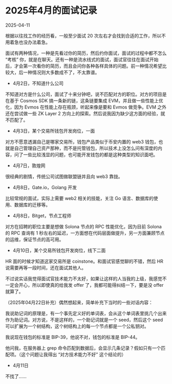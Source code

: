 # 2025年4月的面试记录

2025-04-11


根据以往找工作的经历看，一般至少面试 20 次左右才会找到合适的工作，所以不用着急也没办法着急。

面试有两种情况，一种是先看过你的简历，然后约你面试，面试的过程中都不怎么 “考核” 你，就是在聊天。还有一种是流水线式的面试，面试官往往在面试开始后，才会第一次看你的简历，而且会问你各种各样具体的问题。前一种情况希望比较大，后一种情况则大多数成不了，不太靠谱。

- 4月2日，不知道什么公司

不知道对方是什么公司，面试了十来分钟吧，说不匹配对方的职位。对方的项目是在基于 Cosmos SDK 搞一条新的链，这条链要集成 EVM，并且做一些性能上优化，因为 Evmos 在性能上存在瓶颈，听起来像是要和 Evmos 做竞争。EVM 之外还在尝试做一些 ZK Layer 2 方向上的探索。然后说我因为缺少这方面的经验，就不匹配了。

- 4月3日，某个交易所钱包开发岗位，一面

对方不愿意透漏自己是哪家交易所，钱包产品类似于币安内置的 web3 钱包，也就是自己管理自己资产那种，而不是托管钱包，所以技术上没怎么问有深度的内容，问了一些比较浅显的问题，也可能开发钱包的都是这种类型的知识面吧。

- 4月7日，敦煌网

很经典的剧情，传统公司试图做联盟链并且向 web3 靠拢。

- 4月8日，Gate.io，Golang 开发

比较常规的面试，实际上需要 web2 相关的技能，关注 Go 语言、数据库的使用、数据库的迁移等。

- 4月8日，Bitget，节点工程师

对方在招聘的职位主要是想做 Solona 节点的 RPC 性能优化，因为目前 Solona 的 RPC 查询有 1 秒左右的延迟，一方面想在代码层面做提升，另一方面兼顾节点的运维，保证节点的高可用。

- 4月10日，某个交易所钱包开发岗位，线下二面

HR 面的时候才知道这家交易所是 coinstone。和面试官感觉聊的不错，然后 HR 说需要再等一段时间，还在面试其他人。

不过说实话我觉得面试官技术能力不太好，如果让这样的人当我的上级，我感觉不一定会开心，所以即使真的给我发 offer 了，我都可能得纠结一下，要是没 offer 就算了。

（2025年04月22日补充）偶然想起来，简单补充下当时的一些对话内容：

我说助记词的原理是，有一个事先定义好的单词表，会从这个单词表里挑几个出来作为助记词。对方说，不是这样的，一个助记词就是一个 seed，然后这个 seed 可以扩展为一个树结构，这个树结构上的每一个节点都是一个公私钥对。

我说现在钱包的标准是 BIP-39，他说不对，钱包的标准是 BIP-44。

他问我，在服务器上 grep 命令匹配到数据后，会显示几条记录？假如只有一个匹配项。（这个问题让我得出 “对方技术能力不好” 这个结论的）

<!--

- 4月11日，不知道哪个项目，钱包开发

一面，面试官是有技术水平的，一听就挺有经验。

二面，是 CTO，问了相对简单的问题。

HR 面，主要是了解我的薪资情况、确认入职日期等。

-->

- 4月11日

不找了……

